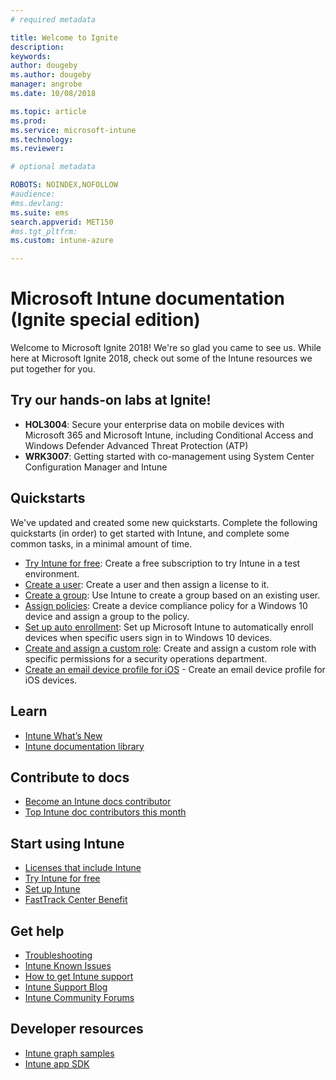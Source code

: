 ```yaml
---
# required metadata

title: Welcome to Ignite
description: 
keywords:
author: dougeby
ms.author: dougeby
manager: angrobe
ms.date: 10/08/2018

ms.topic: article
ms.prod:
ms.service: microsoft-intune
ms.technology:
ms.reviewer: 

# optional metadata

ROBOTS: NOINDEX,NOFOLLOW
#audience:
#ms.devlang:
ms.suite: ems
search.appverid: MET150
#ms.tgt_pltfrm:
ms.custom: intune-azure

---
```


# Microsoft Intune documentation &#40;Ignite special edition&#41;
Welcome to Microsoft Ignite 2018! We're so glad you came to see us. While here at Microsoft Ignite 2018, check out some of the Intune resources we put together for you.

## Try our hands-on labs at Ignite!
- **HOL3004**: Secure your enterprise data on mobile devices with Microsoft 365 and Microsoft Intune, including Conditional Access and Windows Defender Advanced Threat Protection (ATP)
- **WRK3007**: Getting started with co-management using System Center Configuration Manager and Intune

## Quickstarts
We've updated and created some new quickstarts. Complete the following quickstarts (in order) to get started with Intune, and complete some common tasks, in a minimal amount of time.

- [Try Intune for free](free-trial-sign-up.md): Create a free subscription to try Intune in a test environment.    
- [Create a user](quickstart-create-user.md): Create a user and then assign a license to it.
- [Create a group](quickstart-create-group.md): Use Intune to create a group based on an existing user.
- [Assign policies](get-started-policies.md): Create a device compliance policy for a Windows 10 device and assign a group to the policy.
- [Set up auto enrollment](quickstart-setup-auto-enrollment.md): Set up Microsoft Intune to automatically enroll devices when specific users sign in to Windows 10 devices.
- [Create and assign a custom role](quickstart-create-custom-role.md): Create and assign a custom role with specific permissions for a security operations department. 
- [Create an email device profile for iOS](quickstart-email-profile.md) - Create an email device profile for iOS devices.

## Learn
- [Intune What’s New](whats-new.md)
- [Intune documentation library](https://docs.microsoft.com/intune/)

## Contribute to docs
- [Become an Intune docs contributor](https://github.com/MicrosoftDocs/IntuneDocs/blob/master/README.md)  
- [Top Intune doc contributors this month](https://github.com/MicrosoftDocs/IntuneDocs/graphs/contributors?from=2018-09-01&to=2018-11-30&type=c)  

## Start using Intune
- [Licenses that include Intune](licenses.md)
- [Try Intune for free](free-trial-sign-up.md)
- [Set up Intune](setup-steps.md)
- [FastTrack Center Benefit](https://docs.microsoft.com/enterprise-mobility-security/Solutions/enterprise-mobility-fasttrack-program)

## Get help
- [Troubleshooting](help-desk-operators.md)
- [Intune Known Issues](known-issues.md)
- [How to get Intune support](get-support.md)
- [Intune Support Blog](https://blogs.technet.microsoft.com/intunesupport/)
- [Intune Community Forums](https://techcommunity.microsoft.com/t5/Enterprise-Mobility-Security/ct-p/EMS)

## Developer resources
- [Intune graph samples](https://github.com/microsoftgraph/powershell-intune-samples)
- [Intune app SDK](app-sdk-get-started.md)
